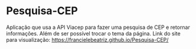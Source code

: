 # Pesquisa-CEP
Aplicação que usa a API Viacep para fazer uma pesquisa de CEP e retornar informações. Além de ser possível trocar o tema da página.
Link do site para visualização: https://francielebeatriz.github.io/Pesquisa-CEP/
